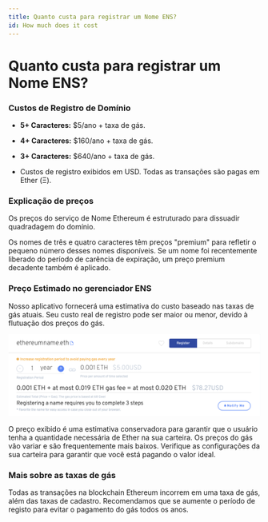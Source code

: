 ```yaml
---
title: Quanto custa para registrar um Nome ENS?
id: How much does it cost
---
```


# Quanto custa para registrar um Nome ENS?

### Custos de Registro de Domínio

* **5+ Caracteres:** $5/ano + taxa de gás.
* **4+ Caracteres:** $160/ano + taxa de gás.
* **3+ Caracteres:** $640/ano + taxa de gás.

* Custos de registro exibidos em USD. Todas as transações são pagas em Ether (Ξ).

### Explicação de preços

Os preços do serviço de Nome Ethereum é estruturado para dissuadir quadradagem do domínio.

Os nomes de três e quatro caracteres têm preços "premium" para refletir o pequeno número desses nomes disponíveis. Se um nome foi recentemente liberado do período de carência de expiração, um preço premium decadente também é aplicado.

### Preço Estimado no gerenciador ENS

Nosso aplicativo fornecerá uma estimativa do custo baseado nas taxas de gás atuais. Seu custo real de registro pode ser maior ou menor, devido à flutuação dos preços do gás.


![Total = (Custo de Registro Anual \* Anos) + Gás.](./img/register-costs-1.png "Total = (Custo de Registro Anual \* Anos) + Gás.")


O preço exibido é uma estimativa conservadora para garantir que o usuário tenha a quantidade necessária de Ether na sua carteira. Os preços do gás vão variar e são frequentemente mais baixos. Verifique as configurações da sua carteira para garantir que você está pagando o valor ideal.

### Mais sobre as taxas de gás

Todas as transações na blockchain Ethereum incorrem em uma taxa de gás, além das taxas de cadastro. Recomendamos que se aumente o período de registo para evitar o pagamento do gás todos os anos.

